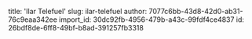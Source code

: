 title: 'Ilar Telefuel'
slug: ilar-telefuel
author: 7077c6bb-43d8-42d0-ab31-76c9eaa342ee
import_id: 30dc92fb-4956-479b-a43c-99fdf4ce4837
id: 26bdf8de-6ff8-49bf-b8ad-391257fb3318
